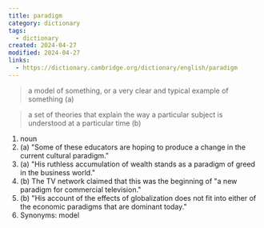 ```yaml
---
title: paradigm
category: dictionary
tags:
  - dictionary
created: 2024-04-27
modified: 2024-04-27
links:
  - https://dictionary.cambridge.org/dictionary/english/paradigm
---
```


>a model of something, or a very clear and typical example of something (a)

>a set of theories that explain the way a particular subject is understood at a particular time (b)

1. noun
2. (a) "Some of these educators are hoping to produce a change in the current cultural paradigm."
3. (a) "His ruthless accumulation of wealth stands as a paradigm of greed in the business world."
4. (b) The TV network claimed that this was the beginning of "a new paradigm for commercial television."
5. (b) "His account of the effects of globalization does not fit into either of the economic paradigms that are dominant today."
6. Synonyms: model

